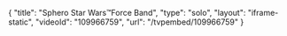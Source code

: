 {
    "title": "Sphero Star Wars&trade;Force Band",
    "type": "solo",
    "layout": "iframe-static",
    "videoId": "109966759",
    "url": "\/tvpembed\/109966759"
}